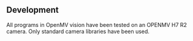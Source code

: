 ## Development
 All programs in OpenMV vision have been tested on an OPENMV H7 R2 camera. Only standard camera libraries have been used.